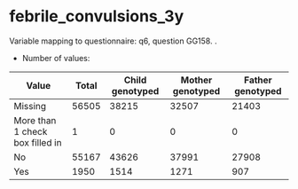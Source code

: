 # febrile_convulsions_3y
Variable mapping to questionnaire: q6, question GG158.
.
- Number of values:

| Value | Total | Child genotyped | Mother genotyped | Father genotyped |
| ----- | ----- | --------------- | ---------------- | ---------------- |
| Missing | 56505 | 38215 | 32507 | 21403 |
| More than 1 check box filled in | 1 | 0 | 0 |0 |
| No | 55167 | 43626 | 37991 |27908 |
| Yes | 1950 | 1514 | 1271 |907 |



